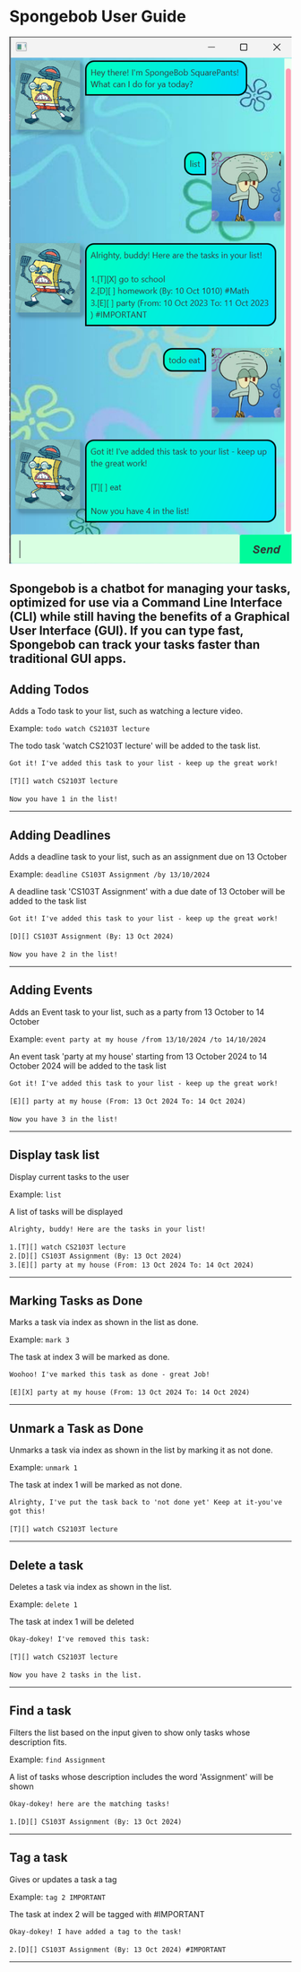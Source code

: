 # Spongebob User Guide

![alt text](Ui.png "Spongebob ui")

Spongebob is a chatbot for managing your tasks,
optimized for use via a Command Line Interface (CLI) 
while still having the benefits of a Graphical User Interface (GUI). 
If you can type fast, Spongebob can track your tasks faster than 
traditional GUI apps.
---

## Adding Todos

Adds a Todo task to your list, such as watching a lecture video.

Example: `todo watch CS2103T lecture`

The todo task 'watch CS2103T lecture' will be added to the task list.

```
Got it! I've added this task to your list - keep up the great work!

[T][] watch CS2103T lecture

Now you have 1 in the list! 
```
---
## Adding Deadlines

Adds a deadline task to your list, such as an assignment due on 13 October

Example: `deadline CS103T Assignment /by 13/10/2024`

A deadline task 'CS103T Assignment' with a due date of 13 October 
will be added to the task list

```
Got it! I've added this task to your list - keep up the great work!

[D][] CS103T Assignment (By: 13 Oct 2024)

Now you have 2 in the list! 
```

---

## Adding Events

Adds an Event task to your list, such as a party from 13 October to 14 October

Example: `event party at my house /from 13/10/2024 /to 14/10/2024`

An event task 'party at my house' starting from 
13 October 2024 to 14 October 2024 will be added to the task list

```
Got it! I've added this task to your list - keep up the great work!

[E][] party at my house (From: 13 Oct 2024 To: 14 Oct 2024)

Now you have 3 in the list! 
```

---

## Display task list

Display current tasks to the user

Example: `list`

A list of tasks will be displayed

```
Alrighty, buddy! Here are the tasks in your list!

1.[T][] watch CS2103T lecture
2.[D][] CS103T Assignment (By: 13 Oct 2024)
3.[E][] party at my house (From: 13 Oct 2024 To: 14 Oct 2024)

```

---
## Marking Tasks as Done

Marks a task via index as shown in the list as done. 

Example: `mark 3`

The task at index 3 will be marked as done.

```
Woohoo! I've marked this task as done - great Job!

[E][X] party at my house (From: 13 Oct 2024 To: 14 Oct 2024)
```

---
## Unmark a Task as Done

Unmarks a task via index as shown in the list 
by marking it as not done.

Example: `unmark 1`

The task at index 1 will be marked as not done.

```
Alrighty, I've put the task back to 'not done yet' Keep at it-you've got this!

[T][] watch CS2103T lecture
```

---

## Delete a task

Deletes a task via index as shown in the list.

Example: `delete 1`

The task at index 1 will be deleted

```
Okay-dokey! I've removed this task:

[T][] watch CS2103T lecture

Now you have 2 tasks in the list.
```

---

## Find a task

Filters the list based on the input given to show only tasks
whose description fits.

Example: `find Assignment`

A list of tasks whose description includes the word 'Assignment' will be shown

```
Okay-dokey! here are the matching tasks!

1.[D][] CS103T Assignment (By: 13 Oct 2024)
```

---
## Tag a task

Gives or updates a task a tag

Example: `tag 2 IMPORTANT`

The task at index 2 will be tagged with #IMPORTANT

```
Okay-dokey! I have added a tag to the task!

2.[D][] CS103T Assignment (By: 13 Oct 2024) #IMPORTANT
```

---

